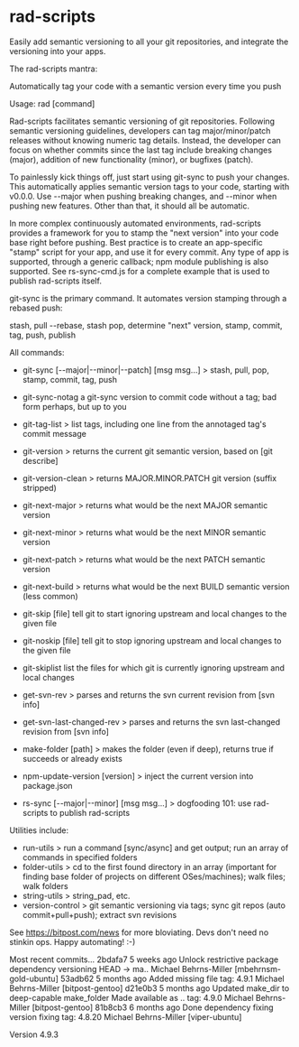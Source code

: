 # rad-scripts
Easily add semantic versioning to all your git repositories, and integrate the versioning into your apps.

The rad-scripts mantra:

   Automatically tag your code with a semantic version every time you push

Usage: rad [command]

Rad-scripts facilitates semantic versioning of git repositories.
Following semantic versioning guidelines, developers can tag 
major/minor/patch releases without knowing numeric tag details.
Instead, the developer can focus on whether commits since the last tag 
include breaking changes (major), addition of new functionality (minor), 
or bugfixes (patch).  

To painlessly kick things off, just start using git-sync to push your changes.
This automatically applies semantic version tags to your code, starting with v0.0.0.
Use --major when pushing breaking changes, and --minor when pushing new features.
Other than that, it should all be automatic.

In more complex continuously automated environments, rad-scripts provides a framework
for you to stamp the "next version" into your code base right before pushing.
Best practice is to create an app-specific "stamp" script for your app, and use it for every commit.
Any type of app is supported, through a generic callback; npm module publishing is also supported.
See rs-sync-cmd.js for a complete example that is used to publish rad-scripts itself.

git-sync is the primary command.  It automates version stamping through a rebased push:

  stash, pull --rebase, stash pop, determine "next" version, stamp, commit, tag, push, publish

All commands:

* git-sync                   [--major|--minor|--patch] [msg msg...] > stash, pull, pop, stamp, commit, tag, push
* git-sync-notag             a git-sync version to commit code without a tag; bad form perhaps, but up to you

* git-tag-list               > list tags, including one line from the annotaged tag's commit message
* git-version                > returns the current git semantic version, based on [git describe]
* git-version-clean          > returns MAJOR.MINOR.PATCH git version (suffix stripped)

* git-next-major             > returns what would be the next MAJOR semantic version
* git-next-minor             > returns what would be the next MINOR semantic version
* git-next-patch             > returns what would be the next PATCH semantic version
* git-next-build             > returns what would be the next BUILD semantic version (less common)

* git-skip                   [file] tell git to start ignoring upstream and local changes to the given file
* git-noskip                 [file] tell git to stop ignoring upstream and local changes to the given file
* git-skiplist               list the files for which git is currently ignoring upstream and local changes

* get-svn-rev                > parses and returns the svn current revision from [svn info]
* get-svn-last-changed-rev   > parses and returns the svn last-changed revision from [svn info]

* make-folder                [path] > makes the folder (even if deep), returns true if succeeds or already exists

* npm-update-version         [version] > inject the current version into package.json
* rs-sync                    [--major|--minor] [msg msg...] > dogfooding 101: use rad-scripts to publish rad-scripts

Utilities include:

* run-utils           > run a command [sync/async] and get output; run an array of commands in specified folders
* folder-utils        > cd to the first found directory in an array (important for finding base folder of projects on different OSes/machines); walk files; walk folders
* string-utils        > string_pad, etc.
* version-control     > git semantic versioning via tags; sync git repos (auto commit+pull+push); extract svn revisions

See https://bitpost.com/news for more bloviating.  Devs don't need no stinkin ops.   Happy automating!  :-)


Most recent commits...
2bdafa7  5 weeks ago Unlock restrictive package dependency versioning                  HEAD -> ma.. Michael Behrns-Miller [mbehrnsm-gold-ubuntu]
53adb62 5 months ago Added missing file                                                  tag: 4.9.1 Michael Behrns-Miller [bitpost-gentoo]
d21e0b3 5 months ago Updated make_dir to deep-capable make_folder Made available as ..   tag: 4.9.0 Michael Behrns-Miller [bitpost-gentoo]
81b8cb3 6 months ago Done dependency fixing version fixing                              tag: 4.8.20 Michael Behrns-Miller [viper-ubuntu]

Version 4.9.3
